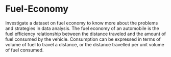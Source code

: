 # Fuel-Economy
Investigate a  dataset on fuel economy to know more about the problems and strategies in data analysis.
The fuel economy of an automobile is the fuel efficiency relationship between the distance traveled and the amount of fuel consumed by the vehicle.
Consumption can be expressed in terms of volume of fuel to travel a distance, or the distance travelled per unit volume of fuel consumed.
